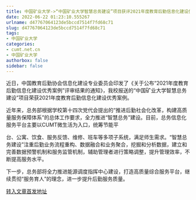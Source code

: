 ```yaml
---
title: 中国矿业大学->“中国矿业大学智慧总务建设”项目获评2021年度教育后勤信息化建设优秀案例 | cumt.net.cn
date: 2022-06-22 01:23:10.555267
urlname: d47767064123de5bccd7514f7fd68c71
slug: d47767064123de5bccd7514f7fd68c71
tags: 
- 中国矿业大学
categories:
- cumt.net.cn
- 中国矿业大学
authorbox: false
sidebar: false
---
```

近日，中国教育后勤协会信息化建设专业委员会印发了《关于公布“2021年度教育后勤信息化建设优秀案例”评审结果的通知》，我校报送的“中国矿业大学智慧总务建设”项目荣获2021年度教育后勤信息化建设优秀案例。

近年来，总务部根据学校第十四次党代会提出的“推进后勤社会化改革，构建高质量服务保障体系”的总体工作要求，全力推进“智慧总务”建设。目前，总务信息化服务平台主要以CUMT微生活为入口，统筹节能平
<!--more-->
台、公寓、饮食、服务反馈、维修、班车等多项子系统，满足师生需求。“智慧总务建设”注重后勤业务流程重构、数据融合和业务聚合，挖掘和分析数据，建立和完善数据预警机制和服务监管机制，辅助管理者进行策略调整，提升管理效率，不断提高服务水平。

下一步，总务部将全力推进能源调度指挥中心建设，打造高质量综合服务平台，继续贯彻“服务育人”的理念，进一步提升后勤服务质量。



[转入文章首发地址](http://xwzx.cumt.edu.cn/8d/fb/c523a626171/page.htm)